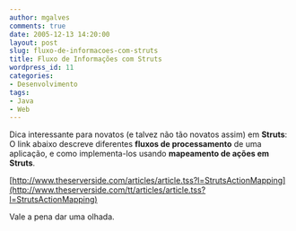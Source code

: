 ```yaml
---
author: mgalves
comments: true
date: 2005-12-13 14:20:00
layout: post
slug: fluxo-de-informacoes-com-struts
title: Fluxo de Informações com Struts
wordpress_id: 11
categories:
- Desenvolvimento
tags:
- Java
- Web
---
```


Dica interessante para novatos (e talvez não tão novatos assim) em **Struts**: O link abaixo descreve diferentes **fluxos de  processamento** de uma aplicação, e como implementa-los usando **mapeamento de ações em Struts**.

[http://www.theserverside.com/articles/article.tss?l=StrutsActionMapping](http://www.theserverside.com/tt/articles/article.tss?l=StrutsActionMapping)

Vale a pena dar uma olhada.
